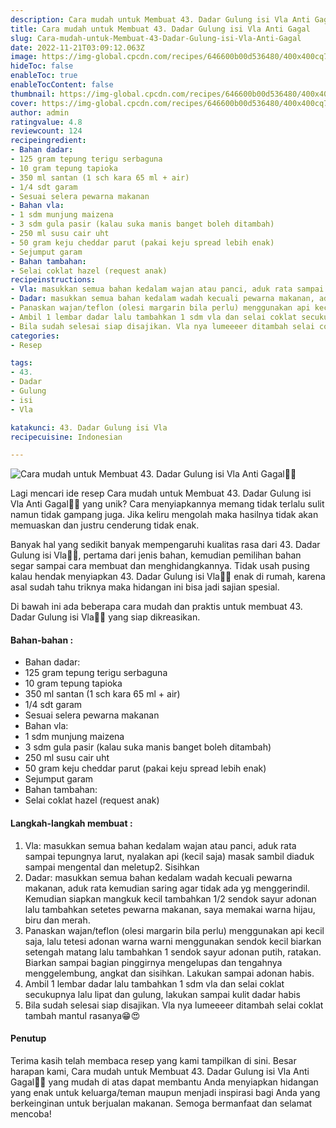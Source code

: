 ```yaml
---
description: Cara mudah untuk Membuat 43. Dadar Gulung isi Vla Anti Gagal"
title: Cara mudah untuk Membuat 43. Dadar Gulung isi Vla Anti Gagal
slug: Cara-mudah-untuk-Membuat-43-Dadar-Gulung-isi-Vla-Anti-Gagal
date: 2022-11-21T03:09:12.063Z
image: https://img-global.cpcdn.com/recipes/646600b00d536480/400x400cq70/photo.jpg
hideToc: false
enableToc: true
enableTocContent: false
thumbnail: https://img-global.cpcdn.com/recipes/646600b00d536480/400x400cq70/photo.jpg
cover: https://img-global.cpcdn.com/recipes/646600b00d536480/400x400cq70/photo.jpg
author: admin
ratingvalue: 4.8
reviewcount: 124
recipeingredient:
- Bahan dadar:
- 125 gram tepung terigu serbaguna
- 10 gram tepung tapioka
- 350 ml santan (1 sch kara 65 ml + air)
- 1/4 sdt garam
- Sesuai selera pewarna makanan
- Bahan vla:
- 1 sdm munjung maizena
- 3 sdm gula pasir (kalau suka manis banget boleh ditambah)
- 250 ml susu cair uht
- 50 gram keju cheddar parut (pakai keju spread lebih enak)
- Sejumput garam
- Bahan tambahan:
- Selai coklat hazel (request anak)
recipeinstructions:
- Vla: masukkan semua bahan kedalam wajan atau panci, aduk rata sampai tepungnya larut, nyalakan api (kecil saja) masak sambil diaduk sampai mengental dan meletup2. Sisihkan
- Dadar: masukkan semua bahan kedalam wadah kecuali pewarna makanan, aduk rata kemudian saring agar tidak ada yg menggerindil. Kemudian siapkan mangkuk kecil tambahkan 1/2 sendok sayur adonan lalu tambahkan setetes pewarna makanan, saya memakai warna hijau, biru dan merah.
- Panaskan wajan/teflon (olesi margarin bila perlu) menggunakan api kecil saja, lalu tetesi adonan warna warni menggunakan sendok kecil biarkan setengah matang lalu tambahkan 1 sendok sayur adonan putih, ratakan. Biarkan sampai bagian pinggirnya mengelupas dan tengahnya menggelembung, angkat dan sisihkan. Lakukan sampai adonan habis.
- Ambil 1 lembar dadar lalu tambahkan 1 sdm vla dan selai coklat secukupnya lalu lipat dan gulung, lakukan sampai kulit dadar habis
- Bila sudah selesai siap disajikan. Vla nya lumeeeer ditambah selai coklat tambah mantul rasanya😁😍
categories:
- Resep

tags:
- 43.
- Dadar
- Gulung
- isi
- Vla

katakunci: 43. Dadar Gulung isi Vla
recipecuisine: Indonesian

---
```


![Cara mudah untuk Membuat 43. Dadar Gulung isi Vla Anti Gagal👩‍🍳](https://img-global.cpcdn.com/recipes/646600b00d536480/400x400cq70/photo.jpg)

Lagi mencari ide resep Cara mudah untuk Membuat 43. Dadar Gulung isi Vla Anti Gagal👩‍🍳 yang unik? Cara menyiapkannya memang tidak terlalu sulit namun tidak gampang juga. Jika keliru mengolah maka hasilnya tidak akan memuaskan dan justru cenderung tidak enak.

Banyak hal yang sedikit banyak mempengaruhi kualitas rasa dari 43. Dadar Gulung isi Vla👩‍🍳, pertama dari jenis bahan, kemudian pemilihan bahan segar sampai cara membuat dan menghidangkannya. Tidak usah pusing kalau hendak menyiapkan 43. Dadar Gulung isi Vla👩‍🍳 enak di rumah, karena asal sudah tahu triknya maka hidangan ini bisa jadi sajian spesial.

Di bawah ini ada beberapa cara mudah dan praktis untuk membuat 43. Dadar Gulung isi Vla👩‍🍳 yang siap dikreasikan.

<!--inarticleads1-->

#### Bahan-bahan :

- Bahan dadar:
- 125 gram tepung terigu serbaguna
- 10 gram tepung tapioka
- 350 ml santan (1 sch kara 65 ml + air)
- 1/4 sdt garam
- Sesuai selera pewarna makanan
- Bahan vla:
- 1 sdm munjung maizena
- 3 sdm gula pasir (kalau suka manis banget boleh ditambah)
- 250 ml susu cair uht
- 50 gram keju cheddar parut (pakai keju spread lebih enak)
- Sejumput garam
- Bahan tambahan:
- Selai coklat hazel (request anak)

<!--inarticleads2-->

#### Langkah-langkah membuat :

1. Vla: masukkan semua bahan kedalam wajan atau panci, aduk rata sampai tepungnya larut, nyalakan api (kecil saja) masak sambil diaduk sampai mengental dan meletup2. Sisihkan
1. Dadar: masukkan semua bahan kedalam wadah kecuali pewarna makanan, aduk rata kemudian saring agar tidak ada yg menggerindil. Kemudian siapkan mangkuk kecil tambahkan 1/2 sendok sayur adonan lalu tambahkan setetes pewarna makanan, saya memakai warna hijau, biru dan merah.
1. Panaskan wajan/teflon (olesi margarin bila perlu) menggunakan api kecil saja, lalu tetesi adonan warna warni menggunakan sendok kecil biarkan setengah matang lalu tambahkan 1 sendok sayur adonan putih, ratakan. Biarkan sampai bagian pinggirnya mengelupas dan tengahnya menggelembung, angkat dan sisihkan. Lakukan sampai adonan habis.
1. Ambil 1 lembar dadar lalu tambahkan 1 sdm vla dan selai coklat secukupnya lalu lipat dan gulung, lakukan sampai kulit dadar habis
1. Bila sudah selesai siap disajikan. Vla nya lumeeeer ditambah selai coklat tambah mantul rasanya😁😍

#### Penutup

Terima kasih telah membaca resep yang kami tampilkan di sini. Besar harapan kami, Cara mudah untuk Membuat 43. Dadar Gulung isi Vla Anti Gagal👩‍🍳 yang mudah di atas dapat membantu Anda menyiapkan hidangan yang enak untuk keluarga/teman maupun menjadi inspirasi bagi Anda yang berkeinginan untuk berjualan makanan. Semoga bermanfaat dan selamat mencoba!